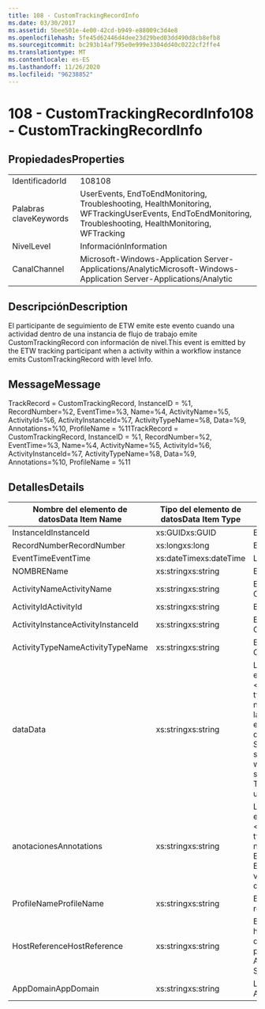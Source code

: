 ```yaml
---
title: 108 - CustomTrackingRecordInfo
ms.date: 03/30/2017
ms.assetid: 5bee501e-4e00-42cd-b949-e88009c3d4e8
ms.openlocfilehash: 5fe45d62446d4dee23d29bed03dd490d8cb8efb8
ms.sourcegitcommit: bc293b14af795e0e999e3304dd40c0222cf2ffe4
ms.translationtype: MT
ms.contentlocale: es-ES
ms.lasthandoff: 11/26/2020
ms.locfileid: "96238852"
---
```

# <a name="108---customtrackingrecordinfo"></a><span data-ttu-id="474d3-102">108 - CustomTrackingRecordInfo</span><span class="sxs-lookup"><span data-stu-id="474d3-102">108 - CustomTrackingRecordInfo</span></span>

## <a name="properties"></a><span data-ttu-id="474d3-103">Propiedades</span><span class="sxs-lookup"><span data-stu-id="474d3-103">Properties</span></span>  
  
|||  
|-|-|  
|<span data-ttu-id="474d3-104">Identificador</span><span class="sxs-lookup"><span data-stu-id="474d3-104">Id</span></span>|<span data-ttu-id="474d3-105">108</span><span class="sxs-lookup"><span data-stu-id="474d3-105">108</span></span>|  
|<span data-ttu-id="474d3-106">Palabras clave</span><span class="sxs-lookup"><span data-stu-id="474d3-106">Keywords</span></span>|<span data-ttu-id="474d3-107">UserEvents, EndToEndMonitoring, Troubleshooting, HealthMonitoring, WFTracking</span><span class="sxs-lookup"><span data-stu-id="474d3-107">UserEvents, EndToEndMonitoring, Troubleshooting, HealthMonitoring, WFTracking</span></span>|  
|<span data-ttu-id="474d3-108">Nivel</span><span class="sxs-lookup"><span data-stu-id="474d3-108">Level</span></span>|<span data-ttu-id="474d3-109">Información</span><span class="sxs-lookup"><span data-stu-id="474d3-109">Information</span></span>|  
|<span data-ttu-id="474d3-110">Canal</span><span class="sxs-lookup"><span data-stu-id="474d3-110">Channel</span></span>|<span data-ttu-id="474d3-111">Microsoft-Windows-Application Server-Applications/Analytic</span><span class="sxs-lookup"><span data-stu-id="474d3-111">Microsoft-Windows-Application Server-Applications/Analytic</span></span>|  
  
## <a name="description"></a><span data-ttu-id="474d3-112">Descripción</span><span class="sxs-lookup"><span data-stu-id="474d3-112">Description</span></span>  

 <span data-ttu-id="474d3-113">El participante de seguimiento de ETW emite este evento cuando una actividad dentro de una instancia de flujo de trabajo emite CustomTrackingRecord con información de nivel.</span><span class="sxs-lookup"><span data-stu-id="474d3-113">This event is emitted by the ETW tracking participant when a activity within a workflow instance emits CustomTrackingRecord with level Info.</span></span>  
  
## <a name="message"></a><span data-ttu-id="474d3-114">Message</span><span class="sxs-lookup"><span data-stu-id="474d3-114">Message</span></span>  

 <span data-ttu-id="474d3-115">TrackRecord = CustomTrackingRecord, InstanceID = %1, RecordNumber=%2, EventTime=%3, Name=%4, ActivityName=%5, ActivityId=%6, ActivityInstanceId=%7, ActivityTypeName=%8, Data=%9, Annotations=%10, ProfileName = %11</span><span class="sxs-lookup"><span data-stu-id="474d3-115">TrackRecord = CustomTrackingRecord, InstanceID = %1, RecordNumber=%2, EventTime=%3,  Name=%4, ActivityName=%5, ActivityId=%6, ActivityInstanceId=%7, ActivityTypeName=%8, Data=%9, Annotations=%10, ProfileName = %11</span></span>  
  
## <a name="details"></a><span data-ttu-id="474d3-116">Detalles</span><span class="sxs-lookup"><span data-stu-id="474d3-116">Details</span></span>  
  
|<span data-ttu-id="474d3-117">Nombre del elemento de datos</span><span class="sxs-lookup"><span data-stu-id="474d3-117">Data Item Name</span></span>|<span data-ttu-id="474d3-118">Tipo del elemento de datos</span><span class="sxs-lookup"><span data-stu-id="474d3-118">Data Item Type</span></span>|<span data-ttu-id="474d3-119">Descripción</span><span class="sxs-lookup"><span data-stu-id="474d3-119">Description</span></span>|  
|--------------------|--------------------|-----------------|  
|<span data-ttu-id="474d3-120">InstanceId</span><span class="sxs-lookup"><span data-stu-id="474d3-120">InstanceId</span></span>|<span data-ttu-id="474d3-121">xs:GUID</span><span class="sxs-lookup"><span data-stu-id="474d3-121">xs:GUID</span></span>|<span data-ttu-id="474d3-122">El id. de instancia del flujo de trabajo.</span><span class="sxs-lookup"><span data-stu-id="474d3-122">The instance id for the workflow</span></span>|  
|<span data-ttu-id="474d3-123">RecordNumber</span><span class="sxs-lookup"><span data-stu-id="474d3-123">RecordNumber</span></span>|<span data-ttu-id="474d3-124">xs:long</span><span class="sxs-lookup"><span data-stu-id="474d3-124">xs:long</span></span>|<span data-ttu-id="474d3-125">El número de secuencia del registro emitido.</span><span class="sxs-lookup"><span data-stu-id="474d3-125">The sequence number of the emitted record</span></span>|  
|<span data-ttu-id="474d3-126">EventTime</span><span class="sxs-lookup"><span data-stu-id="474d3-126">EventTime</span></span>|<span data-ttu-id="474d3-127">xs:dateTime</span><span class="sxs-lookup"><span data-stu-id="474d3-127">xs:dateTime</span></span>|<span data-ttu-id="474d3-128">La hora en UTC cuando se emitió el evento.</span><span class="sxs-lookup"><span data-stu-id="474d3-128">The time in UTC when the event was emitted</span></span>|  
|<span data-ttu-id="474d3-129">NOMBRE</span><span class="sxs-lookup"><span data-stu-id="474d3-129">Name</span></span>|<span data-ttu-id="474d3-130">xs:string</span><span class="sxs-lookup"><span data-stu-id="474d3-130">xs:string</span></span>|<span data-ttu-id="474d3-131">El nombre de la clase CustomTrackingRecord.</span><span class="sxs-lookup"><span data-stu-id="474d3-131">The name of the CustomTrackingRecord</span></span>|  
|<span data-ttu-id="474d3-132">ActivityName</span><span class="sxs-lookup"><span data-stu-id="474d3-132">ActivityName</span></span>|<span data-ttu-id="474d3-133">xs:string</span><span class="sxs-lookup"><span data-stu-id="474d3-133">xs:string</span></span>|<span data-ttu-id="474d3-134">El nombre de la actividad que emitió la clase CustomTrackingRecord.</span><span class="sxs-lookup"><span data-stu-id="474d3-134">The name of the activity that emitted the CustomTrackingRecord</span></span>|  
|<span data-ttu-id="474d3-135">ActivityId</span><span class="sxs-lookup"><span data-stu-id="474d3-135">ActivityId</span></span>|<span data-ttu-id="474d3-136">xs:string</span><span class="sxs-lookup"><span data-stu-id="474d3-136">xs:string</span></span>|<span data-ttu-id="474d3-137">El id. de la actividad que emitió la clase CustomTrackingRecord.</span><span class="sxs-lookup"><span data-stu-id="474d3-137">The id of the activity that emitted the CustomTrackingRecord</span></span>|  
|<span data-ttu-id="474d3-138">ActivityInstance</span><span class="sxs-lookup"><span data-stu-id="474d3-138">ActivityInstanceId</span></span>|<span data-ttu-id="474d3-139">xs:string</span><span class="sxs-lookup"><span data-stu-id="474d3-139">xs:string</span></span>|<span data-ttu-id="474d3-140">El id. de instancia de la actividad que emitió la clase CustomTrackingRecord.</span><span class="sxs-lookup"><span data-stu-id="474d3-140">The instance id of the activity that emitted the CustomTrackingRecord</span></span>|  
|<span data-ttu-id="474d3-141">ActivityTypeName</span><span class="sxs-lookup"><span data-stu-id="474d3-141">ActivityTypeName</span></span>|<span data-ttu-id="474d3-142">xs:string</span><span class="sxs-lookup"><span data-stu-id="474d3-142">xs:string</span></span>|<span data-ttu-id="474d3-143">El nombre de la actividad que emitió la clase CustomTrackingRecord.</span><span class="sxs-lookup"><span data-stu-id="474d3-143">The name of the activity that emitted the CustomTrackingRecord</span></span>|  
|<span data-ttu-id="474d3-144">data</span><span class="sxs-lookup"><span data-stu-id="474d3-144">Data</span></span>|<span data-ttu-id="474d3-145">xs:string</span><span class="sxs-lookup"><span data-stu-id="474d3-145">xs:string</span></span>|<span data-ttu-id="474d3-146">Los datos a los que se realizó el seguimiento con este evento.</span><span class="sxs-lookup"><span data-stu-id="474d3-146">The data that was tracked with this event.</span></span>  <span data-ttu-id="474d3-147">Los valores se almacenan en un elemento XML con el formato de valor de dataFormat \<items> \< item  name = "dataName" type="System.String"> \</item> \</items> .</span><span class="sxs-lookup"><span data-stu-id="474d3-147">The values are stored in an xml element in the format \<items>\< item  name = "dataName" type="System.String">dataValue\</item>\</items>.</span></span>  <span data-ttu-id="474d3-148">Si no se realiza el seguimiento de ningún dato, la cadena contiene \<items/> .</span><span class="sxs-lookup"><span data-stu-id="474d3-148">If no data was tracked then the string contains \<items/>.</span></span> <span data-ttu-id="474d3-149">El tamaño del evento ETW está limitado por el tamaño de búfer de ETW o la carga útil máxima para un evento ETW.</span><span class="sxs-lookup"><span data-stu-id="474d3-149">The ETW event size is limited by the ETW buffer size or the max payload for an ETW event.</span></span> <span data-ttu-id="474d3-150">Si el tamaño del evento supera los límites de ETW, el evento se trunca quitando las anotaciones y reemplazando el valor de datos por \<items> ... \</items> .  Los tipos siguientes se almacenan como su valor devuelto por ToString (); String, Char, bool, int, Short, Long, uint, ushort, Ulong, System. single, Float, Double, System. GUID, System. DateTimeOffset, System. DateTime.</span><span class="sxs-lookup"><span data-stu-id="474d3-150">If the size of the event exceeds the ETW limits, then the event is truncated by dropping the annotations and replacing the data value with \<items>...\</items>.  The following types are stored as their value as returned by ToString(); string,char,bool,int,short,long,uint,ushort,ulong,System.Single,float,double,System.Guid,System.DateTimeOffset,System.DateTime.</span></span>  <span data-ttu-id="474d3-151">Todos los demás tipos se serializan con System.Runtime.Serialization.NetDataContractSerializer.</span><span class="sxs-lookup"><span data-stu-id="474d3-151">All other types are serialized using System.Runtime.Serialization.NetDataContractSerializer.</span></span>|  
|<span data-ttu-id="474d3-152">anotaciones</span><span class="sxs-lookup"><span data-stu-id="474d3-152">Annotations</span></span>|<span data-ttu-id="474d3-153">xs:string</span><span class="sxs-lookup"><span data-stu-id="474d3-153">xs:string</span></span>|<span data-ttu-id="474d3-154">Las anotaciones que se agregaron a este evento.</span><span class="sxs-lookup"><span data-stu-id="474d3-154">The annotations that were added to this event.</span></span>  <span data-ttu-id="474d3-155">Los valores se almacenan en un elemento XML con el formato \<items> \< item  name = "annotationName" type="System.String"> annotationValue \</item> \</items> .</span><span class="sxs-lookup"><span data-stu-id="474d3-155">The values are stored in an xml element in the format \<items>\< item  name = "annotationName" type="System.String">annotationValue\</item>\</items>.</span></span>  <span data-ttu-id="474d3-156">Si no se especifica ninguna anotación, la cadena contendrá \<items/> .</span><span class="sxs-lookup"><span data-stu-id="474d3-156">If no annotations are specified then the string contains \<items/>.</span></span> <span data-ttu-id="474d3-157">El tamaño del evento ETW está limitado por el tamaño de búfer de ETW o la carga útil máxima para un evento ETW.</span><span class="sxs-lookup"><span data-stu-id="474d3-157">The ETW event size is limited by the ETW buffer size or the max payload for an ETW event.</span></span> <span data-ttu-id="474d3-158">Si el tamaño del evento supera los límites de ETW, el evento se trunca quitando las anotaciones y reemplazando el valor de anotación por \<items> ... \</items> .</span><span class="sxs-lookup"><span data-stu-id="474d3-158">If the size of the event exceeds the ETW limits, then the event is truncated by dropping the annotations and replacing the annotation value with \<items>...\</items>.</span></span>|  
|<span data-ttu-id="474d3-159">ProfileName</span><span class="sxs-lookup"><span data-stu-id="474d3-159">ProfileName</span></span>|<span data-ttu-id="474d3-160">xs:string</span><span class="sxs-lookup"><span data-stu-id="474d3-160">xs:string</span></span>|<span data-ttu-id="474d3-161">El nombre o el perfil de seguimiento que dio como resultado que se emitiera este evento.</span><span class="sxs-lookup"><span data-stu-id="474d3-161">The name or the tracking profile that resulted in this event being emitted</span></span>|  
|<span data-ttu-id="474d3-162">HostReference</span><span class="sxs-lookup"><span data-stu-id="474d3-162">HostReference</span></span>|<span data-ttu-id="474d3-163">xs:string</span><span class="sxs-lookup"><span data-stu-id="474d3-163">xs:string</span></span>|<span data-ttu-id="474d3-164">En el caso de los servicios hospedados en web, este campo identifica de manera única el servicio en la jerarquía web.</span><span class="sxs-lookup"><span data-stu-id="474d3-164">For web hosted services, this field uniquely identifies the service in the web hierarchy.</span></span>  <span data-ttu-id="474d3-165">Su formato se define como ' ruta de acceso virtual de la aplicación del nombre del sitio web&#124;ruta de acceso virtual del servicio&#124;ServiceName ' ejemplo: ' sitio web predeterminado/CalculatorApplication&#124;/CalculatorService.svc&#124;CalculatorService '</span><span class="sxs-lookup"><span data-stu-id="474d3-165">Its format is defined as 'Web Site Name Application Virtual Path&#124;Service Virtual Path&#124;ServiceName' Example: 'Default Web Site/CalculatorApplication&#124;/CalculatorService.svc&#124;CalculatorService'</span></span>|  
|<span data-ttu-id="474d3-166">AppDomain</span><span class="sxs-lookup"><span data-stu-id="474d3-166">AppDomain</span></span>|<span data-ttu-id="474d3-167">xs:string</span><span class="sxs-lookup"><span data-stu-id="474d3-167">xs:string</span></span>|<span data-ttu-id="474d3-168">La cadena devuelta por AppDomain.CurrentDomain.FriendlyName.</span><span class="sxs-lookup"><span data-stu-id="474d3-168">The string returned by AppDomain.CurrentDomain.FriendlyName.</span></span>|

